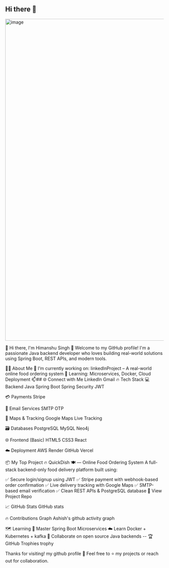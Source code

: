 ## Hi there 👋

<!--
**himanshusingh45/himanshusingh45** is a ✨ _special_ ✨ repository because its `README.md` (this file) appears on your GitHub profile.

Here are some ideas to get you started:

- 🔭 I’m currently working on ...
- 🌱 I’m currently learning ...
- 👯 I’m looking to collaborate on ...
- 🤔 I’m looking for help with ...
- 💬 Ask me about ...
- 📫 How to reach me: ...
- 😄 Pronouns: ...
- ⚡ Fun fact: ...
--><img width="1920" height="1020" alt="image" src="https://github.com/user-attachments/assets/ba3f4500-bb3d-425c-84b7-a4d99ed6caa1" />
👋 Hi there, I'm Himanshu Singh
🚀 Welcome to my GitHub profile! I'm a passionate Java backend developer who loves building real-world solutions using Spring Boot, REST APIs, and modern tools.

🧑‍💻 About Me
🔭 I’m currently working on: linkedlnProject – A real-world online food ordering system
🌱 Learning: Microservices, Docker, Cloud Deployment
📫## 🌐 Connect with Me LinkedIn Gmail
🔥 Tech Stack
💻 Backend
Java Spring Boot Spring Security JWT

💳 Payments
Stripe

📧 Email Services
SMTP OTP

📍 Maps & Tracking
Google Maps Live Tracking

🗃️ Databases
PostgreSQL MySQL Neo4j

🌐 Frontend (Basic)
HTML5 CSS3 React

☁️ Deployment
AWS Render GitHub Vercel

📦 My Top Project
🔥 QuickDish 🍽️ — Online Food Ordering System
A full-stack backend-only food delivery platform built using:

✅ Secure login/signup using JWT
✅ Stripe payment with webhook-based order confirmation
✅ Live delivery tracking with Google Maps
✅ SMTP-based email verification
✅ Clean REST APIs & PostgreSQL database
🔗 View Project Repo

📈 GitHub Stats
GitHub stats

🔥 Contributions Graph
Ashish's github activity graph

🗺️ Learning
🚀 Master Spring Boot Microservices
☁️ Learn Docker + Kubernetes + kafka
🤝 Collaborate on open source Java backends --
🏆 GitHub Trophies
trophy

Thanks for visiting! my github profile 🙌
Feel free to ⭐ my projects or reach out for collaboration.
